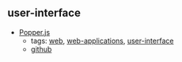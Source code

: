 user-interface
---
* [Popper.js](https://popper.js.org/)
    * tags: [web](../tags/web.md), [web-applications](../tags/web-applications.md), [user-interface](../tags/user-interface.md)
    * [github](https://github.com/FezVrasta/popper.js)
